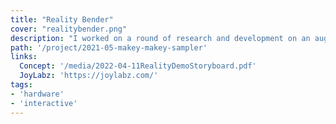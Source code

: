 ```yaml
---
title: "Reality Bender"
cover: "realitybender.png"
description: "I worked on a round of research and development on an augmented reality platform for people to create using a camera and a projector."
path: '/project/2021-05-makey-makey-sampler'
links:
  Concept: '/media/2022-04-11RealityDemoStoryboard.pdf'
  JoyLabz: 'https://joylabz.com/'
tags:
- 'hardware'
- 'interactive'
---
```

